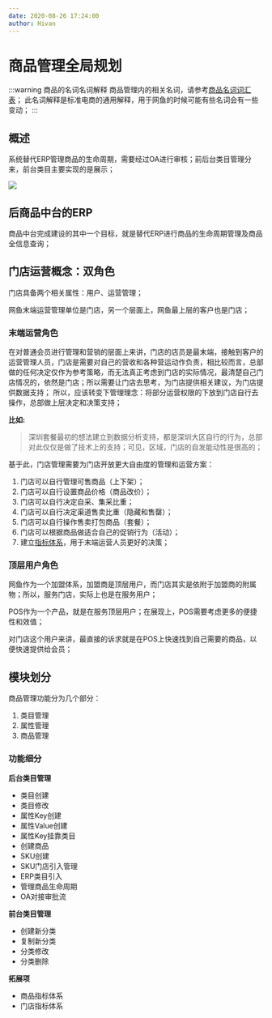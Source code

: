 ```yaml
---
date: 2020-08-26 17:24:00
author: Hivan
---
```


# 商品管理全局规划

:::warning 商品的名词名词解释
商品管理内的相关名词，请参考[商品名词词汇表](./glossary.md)；
此名词解释是标准电商的通用解释，用于网鱼的时候可能有些名词会有一些变动；
:::

## 概述

系统替代ERP管理商品的生命周期，需要经过OA进行审核；前后台类目管理分来，前台类目主要实现的是展示；

![](http://qiniu.hivan.me/mweb/2020-09/16008810596488.jpg)


## 后商品中台的ERP

商品中台完成建设的其中一个目标，就是替代ERP进行商品的生命周期管理及商品全信息查询；

## 门店运营概念：双角色

门店具备两个相关属性：用户、运营管理；

网鱼末端运营管理单位是门店，另一个层面上，网鱼最上层的客户也是门店；

### 末端运营角色

在对普通会员进行管理和营销的层面上来讲，门店的店员是最末端，接触到客户的运营管理人员，门店是需要对自己的营收和各种营运动作负责，相比较而言，总部做的任何决定仅作为参考策略，而无法真正考虑到门店的实际情况，最清楚自己门店情况的，依然是门店；所以需要让门店去思考，为门店提供相关建议，为门店提供数据支持； 所以，应该转变下管理理念：将部分运营权限的下放到门店自行去操作，总部做上层决定和决策支持；

**比如:**
> 深圳套餐最初的想法建立到数据分析支持，都是深圳大区自行的行为，总部对此仅仅是做了技术上的支持；可见，区域，门店的自发能动性是很高的；

基于此，门店管理需要为门店开放更大自由度的管理和运营方案：

1. 门店可以自行管理可售商品（上下架）；
2. 门店可以自行设置商品价格（商品改价）；
3. 门店可以自行决定自采、集采比重；
4. 门店可以自行决定渠道售卖比重（隐藏和售罄）；
5. 门店可以自行操作售卖打包商品（套餐）；
6. 门店可以根据商品做适合自己的促销行为（活动）；
7. 建立[指标体系][3]，用于末端运营人员更好的决策；

### 顶层用户角色

网鱼作为一个加盟体系，加盟商是顶层用户，而门店其实是依附于加盟商的附属物；所以，服务门店，实际上也是在服务用户；

POS作为一个产品，就是在服务顶层用户；在展现上，POS需要考虑更多的便捷性和效值；

对门店这个用户来讲，最直接的诉求就是在POS上快速找到自己需要的商品，以便快速提供给会员；


## 模块划分

商品管理功能分为几个部分：

1. 类目管理
2. 属性管理
3. 商品管理

### 功能细分

**后台类目管理**
- 类目创建
- 类目修改
- 属性Key创建
- 属性Value创建
- 属性Key挂靠类目
- 创建商品
- SKU创建
- SKU门店引入管理
- ERP类目引入
- 管理商品生命周期
- OA对接审批流

**前台类目管理**
- 创建新分类
- 复制新分类
- 分类修改
- 分类删除

**拓展项**
- 商品指标体系
- 门店指标体系


[1]:	./glossary.md#SKU
[2]:	./glossary.md#SPU
[3]:	./index_system.md